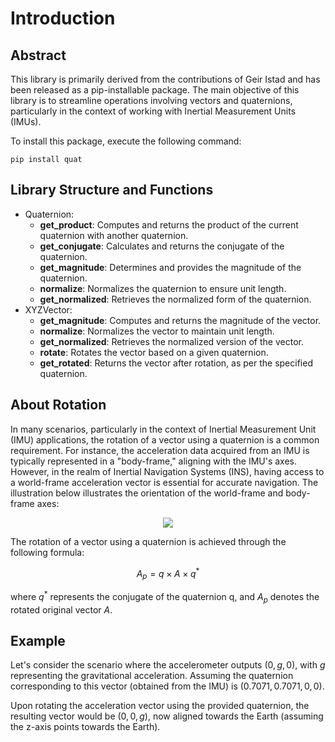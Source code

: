 # Introduction
## Abstract
This library is primarily derived from the contributions of Geir Istad and has been released as a pip-installable package. The main objective of this library is to streamline operations involving vectors and quaternions, particularly in the context of working with Inertial Measurement Units (IMUs).

To install this package, execute the following command:

```
pip install quat
```

## Library Structure and Functions
* Quaternion:
    * **get_product**: Computes and returns the product of the current quaternion with another quaternion.
    * **get_conjugate**: Calculates and returns the conjugate of the quaternion.
    * **get_magnitude**: Determines and provides the magnitude of the quaternion.
    * **normalize**: Normalizes the quaternion to ensure unit length.
    * **get_normalized**: Retrieves the normalized form of the quaternion.
* XYZVector:
    * **get_magnitude**: Computes and returns the magnitude of the vector.
    * **normalize**: Normalizes the vector to maintain unit length.
    * **get_normalized**: Retrieves the normalized version of the vector.
    * **rotate**: Rotates the vector based on a given quaternion.
    * **get_rotated**: Returns the vector after rotation, as per the specified quaternion.

## About Rotation
In many scenarios, particularly in the context of Inertial Measurement Unit (IMU) applications, the rotation of a vector using a quaternion is a common requirement. For instance, the acceleration data acquired from an IMU is typically represented in a "body-frame," aligning with the IMU's axes.
However, in the realm of Inertial Navigation Systems (INS), having access to a world-frame acceleration vector is essential for accurate navigation. The illustration below illustrates the orientation of the world-frame and body-frame axes:

<p align="center"><img src="https://ars.els-cdn.com/content/image/3-s2.0-B9780128131893000162-f16-01-9780128131893.jpg"></p>

The rotation of a vector using a quaternion is achieved through the following formula:

$$A_p=q\times A\times q^*$$

where $q^*$ represents the conjugate of the quaternion q, and $A_p$ denotes the rotated original vector $A$.

## Example
Let's consider the scenario where the accelerometer outputs $(0, g, 0)$, with $g$ representing the gravitational acceleration. Assuming the quaternion corresponding to this vector (obtained from the IMU) is $(0.7071, 0.7071, 0, 0)$.

Upon rotating the acceleration vector using the provided quaternion, the resulting vector would be $(0, 0, g)$, now aligned towards the Earth (assuming the z-axis points towards the Earth).